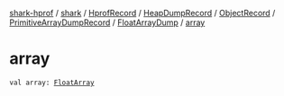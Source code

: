[shark-hprof](../../../../../../index.md) / [shark](../../../../../index.md) / [HprofRecord](../../../../index.md) / [HeapDumpRecord](../../../index.md) / [ObjectRecord](../../index.md) / [PrimitiveArrayDumpRecord](../index.md) / [FloatArrayDump](index.md) / [array](./array.md)

# array

`val array: `[`FloatArray`](https://kotlinlang.org/api/latest/jvm/stdlib/kotlin/-float-array/index.html)